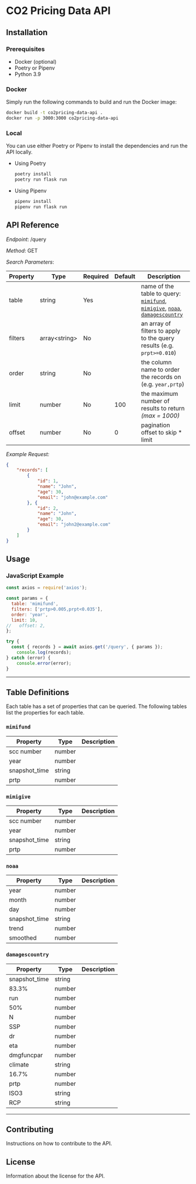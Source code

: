 # CO2 Pricing Data API

## Installation

### Prerequisites

- Docker (optional)
- Poetry or Pipenv
- Python 3.9

### Docker

Simply run the following commands to build and run the Docker image:

```bash
docker build -t co2pricing-data-api . 
docker run -p 3000:3000 co2pricing-data-api
```

### Local

You can use either Poetry or Pipenv to install the dependencies and run the API locally.

- Using Poetry

    ```bash
    poetry install
    poetry run flask run
    ```

- Using Pipenv

    ```bash
    pipenv install
    pipenv run flask run
    ```

## API Reference

*Endpoint*: /query

*Method*: GET

*Search Parameters*:

|Property|Type|Required|Default|Description|
|---|---|---|---|---|
|table|string|Yes| |name of the table to query: [`mimifund`](#mimifund), [`mimigive`](#mimigive), [`noaa`](#noaa), [`damagescountry`](#damagescountry)|
|filters|array\<string\>|No| |an array of filters to apply to the query results (e.g. `prpt>=0.010`)|
|order|string|No| |the column name to order the records on (e.g. `year,prtp`)|
|limit|number|No|100|the maximum number of results to return *(max = 1000)*|
|offset|number|No|0|pagination offset to skip * limit|

*Example Request:*

```json
{
    "records": [
        {
            "id": 1,
            "name": "John",
            "age": 30,
            "email": "john@example.com"
        }, {
            "id": 2,
            "name": "John",
            "age": 30,
            "email": "john2@example.com"
        }
    ]
}
```

## Usage

### JavaScript Example

```javascript
const axios = require('axios');

const params = {
  table: 'mimifund',
  filters: ['prtp>0.005,prpt<0.035'],
  order: 'year',
  limit: 10,
//   offset: 2, 
};

try {
  const { records } = await axios.get('/query', { params });
    console.log(records);
} catch (error) {
    console.error(error);
}
```

---

## Table Definitions

Each table has a set of properties that can be queried. The following tables list the properties for each table.

### `mimifund`

|Property|Type|Description|
|---|---|---|
|scc number|number| |
|year|number| |
|snapshot_time|string| |
|prtp|number| |

### `mimigive`

|Property|Type|Description|
|---|---|---|
|scc number|number| |
|year|number| |
|snapshot_time|string| |
|prtp|number| |

### `noaa`

|Property|Type|Description|
|---|---|---|
|year|number| |
|month|number| |
|day|number| |
|snapshot_time|string| |
|trend|number| |
|smoothed|number| |

### `damagescountry`

|Property|Type|Description|
|---|---|---|
|snapshot_time|string| |
|83.3%|number| |
|run|number| |
|50%|number| |
|N|number| |
|SSP|number| |
|dr|number| |
|eta|number| |
|dmgfuncpar|number| |
|climate|string| |
|16.7%|number| |
|prtp|number| |
|ISO3|string| |
|RCP|string| |

---

## Contributing

Instructions on how to contribute to the API.

## License

Information about the license for the API.
